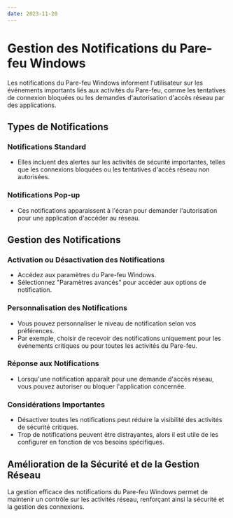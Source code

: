 ```yaml
---
date: 2023-11-20
---
```

# Gestion des Notifications du Pare-feu Windows

Les notifications du Pare-feu Windows informent l'utilisateur sur les événements importants liés aux activités du Pare-feu, comme les tentatives de connexion bloquées ou les demandes d'autorisation d'accès réseau par des applications.

## Types de Notifications

### Notifications Standard
- Elles incluent des alertes sur les activités de sécurité importantes, telles que les connexions bloquées ou les tentatives d'accès réseau non autorisées.

### Notifications Pop-up
- Ces notifications apparaissent à l'écran pour demander l'autorisation pour une application d'accéder au réseau.

## Gestion des Notifications

### Activation ou Désactivation des Notifications
- Accédez aux paramètres du Pare-feu Windows.
- Sélectionnez "Paramètres avancés" pour accéder aux options de notification.

### Personnalisation des Notifications
- Vous pouvez personnaliser le niveau de notification selon vos préférences.
- Par exemple, choisir de recevoir des notifications uniquement pour les événements critiques ou pour toutes les activités du Pare-feu.

### Réponse aux Notifications
- Lorsqu'une notification apparaît pour une demande d'accès réseau, vous pouvez autoriser ou bloquer l'application concernée.

### Considérations Importantes
- Désactiver toutes les notifications peut réduire la visibilité des activités de sécurité critiques.
- Trop de notifications peuvent être distrayantes, alors il est utile de les configurer en fonction de vos besoins spécifiques.

## Amélioration de la Sécurité et de la Gestion Réseau
La gestion efficace des notifications du Pare-feu Windows permet de maintenir un contrôle sur les activités réseau, renforçant ainsi la sécurité et la gestion des connexions.
